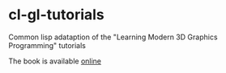 # cl-gl-tutorials
Common lisp adataption of the "Learning Modern 3D Graphics Programming" tutorials

The book is available [online](http://web.archive.org/web/20140212105533/http://www.arcsynthesis.org/gltut/index.html)
